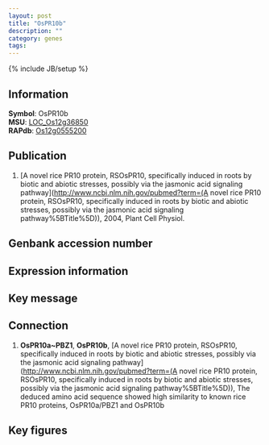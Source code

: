 ```yaml
---
layout: post
title: "OsPR10b"
description: ""
category: genes
tags: 
---
```

{% include JB/setup %}

## Information
__Symbol__: OsPR10b  
__MSU__: [LOC_Os12g36850](http://rice.plantbiology.msu.edu/cgi-bin/ORF_infopage.cgi?orf=LOC_Os12g36850)  
__RAPdb__: [Os12g0555200](http://rapdb.dna.affrc.go.jp/viewer/gbrowse_details/irgsp1?name=Os12g0555200)  

## Publication
1. [A novel rice PR10 protein, RSOsPR10, specifically induced in roots by biotic and abiotic stresses, possibly via the jasmonic acid signaling pathway](http://www.ncbi.nlm.nih.gov/pubmed?term=(A novel rice PR10 protein, RSOsPR10, specifically induced in roots by biotic and abiotic stresses, possibly via the jasmonic acid signaling pathway%5BTitle%5D)), 2004, Plant Cell Physiol.

## Genbank accession number

## Expression information

## Key message

## Connection
1. __OsPR10a~PBZ1__, __OsPR10b__, [A novel rice PR10 protein, RSOsPR10, specifically induced in roots by biotic and abiotic stresses, possibly via the jasmonic acid signaling pathway](http://www.ncbi.nlm.nih.gov/pubmed?term=(A novel rice PR10 protein, RSOsPR10, specifically induced in roots by biotic and abiotic stresses, possibly via the jasmonic acid signaling pathway%5BTitle%5D)),  The deduced amino acid sequence showed high similarity to known rice PR10 proteins, OsPR10a/PBZ1 and OsPR10b

## Key figures


